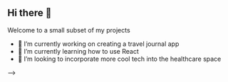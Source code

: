 ## Hi there 👋
Welcome to a small subset of my projects
- 🔭 I’m currently working on creating a travel journal app
- 🌱 I’m currently learning how to use React
- 👯 I’m looking to incorporate more cool tech into the healthcare space

-->
<!--

